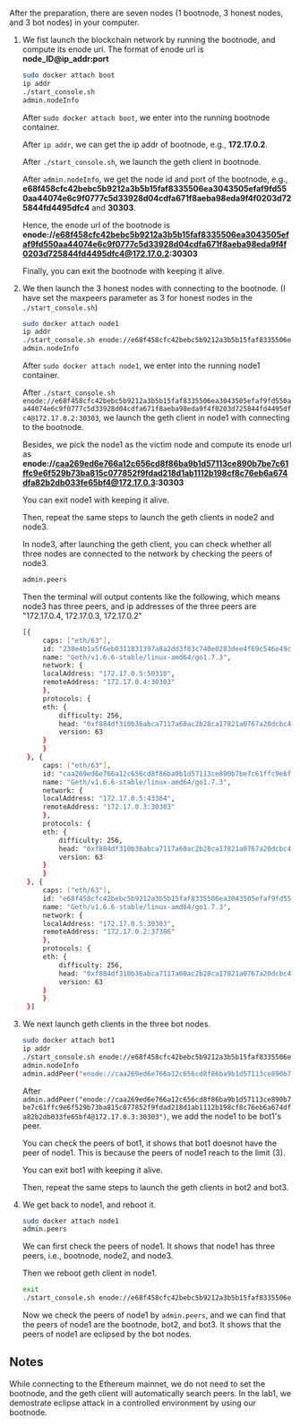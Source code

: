 After the preparation, there are seven nodes (1 bootnode, 3 honest nodes, and 3 bot nodes) in your computer.

1. We fist launch the blockchain network by running the bootnode, and compute its enode url.
   The format of enode url is **node_ID@ip_addr:port**
   ```sh
   sudo docker attach boot
   ip addr
   ./start_console.sh
   admin.nodeInfo
   ```
   After `sudo docker attach boot`, we enter into the running bootnode container.
   
   After `ip addr`, we can get the ip addr of bootnode, e.g., **172.17.0.2**.
   
   After `./start_console.sh`, we launch the geth client in bootnode.
   
   After `admin.nodeInfo`, we get the node id and port of the bootnode, e.g., **e68f458cfc42bebc5b9212a3b5b15faf8335506ea3043505efaf9fd550aa44074e6c9f0777c5d33928d04cdfa671f8aeba98eda9f4f0203d725844fd4495dfc4** and **30303**.

   Hence, the enode url of the bootnode is **enode://e68f458cfc42bebc5b9212a3b5b15faf8335506ea3043505efaf9fd550aa44074e6c9f0777c5d33928d04cdfa671f8aeba98eda9f4f0203d725844fd4495dfc4@172.17.0.2:30303**
   
   Finally, you can exit the bootnode with keeping it alive.

2. We then launch the 3 honest nodes with connecting to the bootnode. (I have set the maxpeers parameter as 3 for honest nodes in the `./start_console.sh`)
   ```sh
   sudo docker attach node1
   ip addr
   ./start_console.sh enode://e68f458cfc42bebc5b9212a3b5b15faf8335506ea3043505efaf9fd550aa44074e6c9f0777c5d33928d04cdfa671f8aeba98eda9f4f0203d725844fd4495dfc4@172.17.0.2:30303
   admin.nodeInfo
   ```
   After `sudo docker attach node1`, we enter into the running node1 container.
   
   After `./start_console.sh enode://e68f458cfc42bebc5b9212a3b5b15faf8335506ea3043505efaf9fd550aa44074e6c9f0777c5d33928d04cdfa671f8aeba98eda9f4f0203d725844fd4495dfc4@172.17.0.2:30303`, we launch the geth 
   client in node1 with connecting to the bootnode.

   Besides, we pick the node1 as the victim node and compute its enode url as **enode://caa269ed6e766a12c656cd8f86ba9b1d57113ce890b7be7c61ffc9e6f529b73ba815c077852f9fdad218d1ab1112b198cf8c76eb6a674dfa82b2db033fe65bf4@172.17.0.3:30303**

   You can exit node1 with keeping it alive.

   Then, repeat the same steps to launch the geth clients in node2 and node3.

   In node3, after launching the geth client, you can check whether all three nodes are connected to the network by checking the peers of node3.
   ```sh
   admin.peers
   ```
   Then the terminal will output contents like the following, which means node3 has three peers, and ip addresses of the three peers are "172.17.0.4, 172.17.0.3, 172.17.0.2" 
   ```sh
   [{
        caps: ["eth/63"],
        id: "238e4b1a5f6eb0311831397a8a2dd3f83c740e0283dee4f69c546e49c90c35258971d419315ceea2f2f111a08af8326fbf1b9fe0435e5af12b819dfc484db440",
        name: "Geth/v1.6.6-stable/linux-amd64/go1.7.3",
        network: {
        localAddress: "172.17.0.5:50310",
        remoteAddress: "172.17.0.4:30303"
        },
        protocols: {
        eth: {
            difficulty: 256,
            head: "0xf884df310b36abca7117a60ac2b28ca17821a0767a20dcbc4e87f5934ac72d72",
            version: 63
        }
        }
    }, {
        caps: ["eth/63"],
        id: "caa269ed6e766a12c656cd8f86ba9b1d57113ce890b7be7c61ffc9e6f529b73ba815c077852f9fdad218d1ab1112b198cf8c76eb6a674dfa82b2db033fe65bf4",
        name: "Geth/v1.6.6-stable/linux-amd64/go1.7.3",
        network: {
        localAddress: "172.17.0.5:43364",
        remoteAddress: "172.17.0.3:30303"
        },
        protocols: {
        eth: {
            difficulty: 256,
            head: "0xf884df310b36abca7117a60ac2b28ca17821a0767a20dcbc4e87f5934ac72d72",
            version: 63
        }
        }
    }, {
        caps: ["eth/63"],
        id: "e68f458cfc42bebc5b9212a3b5b15faf8335506ea3043505efaf9fd550aa44074e6c9f0777c5d33928d04cdfa671f8aeba98eda9f4f0203d725844fd4495dfc4",
        name: "Geth/v1.6.6-stable/linux-amd64/go1.7.3",
        network: {
        localAddress: "172.17.0.5:30303",
        remoteAddress: "172.17.0.2:37386"
        },
        protocols: {
        eth: {
            difficulty: 256,
            head: "0xf884df310b36abca7117a60ac2b28ca17821a0767a20dcbc4e87f5934ac72d72",
            version: 63
        }
        }
    }]
   ```

3. We next launch geth clients in the three bot nodes.
   ```sh
   sudo docker attach bot1
   ip addr
   ./start_console.sh enode://e68f458cfc42bebc5b9212a3b5b15faf8335506ea3043505efaf9fd550aa44074e6c9f0777c5d33928d04cdfa671f8aeba98eda9f4f0203d725844fd4495dfc4@172.17.0.2:30303
   admin.nodeInfo
   admin.addPeer("enode://caa269ed6e766a12c656cd8f86ba9b1d57113ce890b7be7c61ffc9e6f529b73ba815c077852f9fdad218d1ab1112b198cf8c76eb6a674dfa82b2db033fe65bf4@172.17.0.3:30303")
   ```

   After `admin.addPeer("enode://caa269ed6e766a12c656cd8f86ba9b1d57113ce890b7be7c61ffc9e6f529b73ba815c077852f9fdad218d1ab1112b198cf8c76eb6a674dfa82b2db033fe65bf4@172.17.0.3:30303")`, we add the node1 to be bot1's peer.

   You can check the peers of bot1, it shows that bot1 doesnot have the peer of node1. This is because the peers of node1 reach to the limit (3).

   You can exit bot1 with keeping it alive.

   Then, repeat the same steps to launch the geth clients in bot2 and bot3.

4. We get back to node1, and reboot it.
   ```sh
   sudo docker attach node1
   admin.peers
   ```
   We can first check the peers of node1. It shows that node1 has three peers, i.e., bootnode, node2, and node3.

   Then we reboot geth client in node1.
   ```sh
   exit
   ./start_console.sh enode://e68f458cfc42bebc5b9212a3b5b15faf8335506ea3043505efaf9fd550aa44074e6c9f0777c5d33928d04cdfa671f8aeba98eda9f4f0203d725844fd4495dfc4@172.17.0.2:30303
   ```

   Now we check the peers of node1 by `admin.peers`, and we can find that the peers of node1 are the bootnode, bot2, and bot3. It shows that the peers of node1 are eclipsed by the bot nodes.


## Notes
While connecting to the Ethereum mainnet, we do not need to set the bootnode, and the geth client will automatically search peers. In the lab1, we demostrate eclipse attack in a controlled environment by using our bootnode.